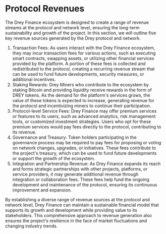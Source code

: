 # Protocol Revenues

The Drey Finance ecosystem is designed to create a range of revenue streams at the protocol and network level, ensuring the long-term sustainability and growth of the project. In this section, we will outline five key revenue sources generated by the Drey protocol and network.

1. Transaction Fees: As users interact with the Drey Finance ecosystem, they may incur transaction fees for various actions, such as executing smart contracts, swapping assets, or utilizing other financial services provided by the platform. A portion of these fees is collected and redistributed to the protocol, creating a recurring revenue stream that can be used to fund future developments, security measures, or additional incentives.
2. Staking Rewards: Drey Miners who contribute to the ecosystem by staking Bitcoin and providing liquidity receive rewards in the form of DREY tokens. As the demand for the platform's services grows, the value of these tokens is expected to increase, generating revenue for the protocol and incentivizing miners to continue their participation.
3. Protocol-level Service Fees: Drey Finance may offer premium services or features to its users, such as advanced analytics, risk management tools, or customized investment strategies. Users who opt for these premium services would pay fees directly to the protocol, contributing to its revenue.
4. Governance and Treasury: Token holders participating in the governance process may be required to pay fees for proposing or voting on network changes, upgrades, or initiatives. These fees contribute to the project's treasury, which can be used to fund future developments or support the growth of the ecosystem.
5. Integration and Partnership Revenue: As Drey Finance expands its reach and forms strategic partnerships with other projects, platforms, or service providers, it may generate additional revenue through integration or collaboration fees. These fees help fund the ongoing development and maintenance of the protocol, ensuring its continuous improvement and expansion.

By establishing a diverse range of revenue sources at the protocol and network level, Drey Finance can maintain a sustainable financial model that supports its growth and development while providing value to its stakeholders. This comprehensive approach to revenue generation also ensures the project's resilience in the face of market fluctuations and changing industry trends.
